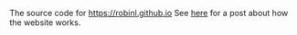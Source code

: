 The source code for https://robinl.github.io  See [here](https://robinl.github.io/interactive_blogging) for a post about how the website works.

